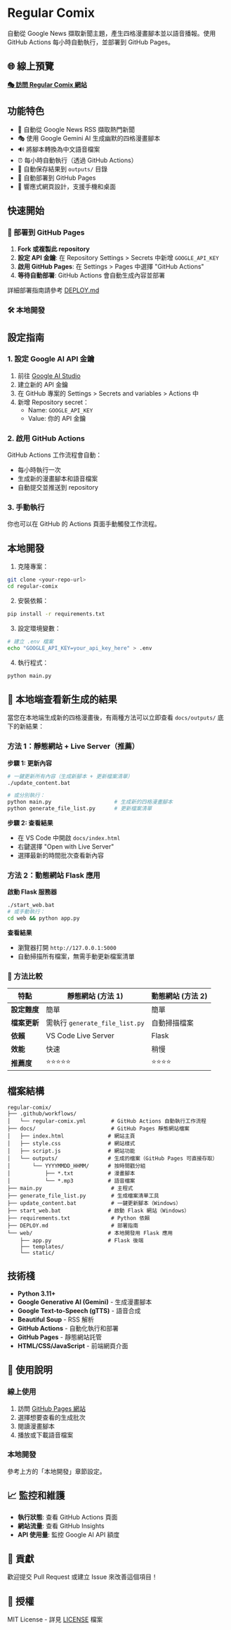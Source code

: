 # Regular Comix

自動從 Google News 擷取新聞主題，產生四格漫畫腳本並以語音播報。使用 GitHub Actions 每小時自動執行，並部署到 GitHub Pages。

## 🌐 線上預覽

**[🎭 訪問 Regular Comix 網站](https://YOUR_USERNAME.github.io/regular-comix/)**

## 功能特色

- 📰 自動從 Google News RSS 擷取熱門新聞
- 🎭 使用 Google Gemini AI 生成幽默的四格漫畫腳本
- 🔊 將腳本轉換為中文語音檔案
- ⏰ 每小時自動執行（透過 GitHub Actions）
- 📁 自動保存結果到 `outputs/` 目錄
- 🚀 自動部署到 GitHub Pages
- 📱 響應式網頁設計，支援手機和桌面

## 快速開始

### 🚀 部署到 GitHub Pages

1. **Fork 或複製此 repository**
2. **設定 API 金鑰**: 在 Repository Settings > Secrets 中新增 `GOOGLE_API_KEY`
3. **啟用 GitHub Pages**: 在 Settings > Pages 中選擇 "GitHub Actions"
4. **等待自動部署**: GitHub Actions 會自動生成內容並部署

詳細部署指南請參考 [DEPLOY.md](DEPLOY.md)

### 🛠️ 本地開發

## 設定指南

### 1. 設定 Google AI API 金鑰

1. 前往 [Google AI Studio](https://makersuite.google.com/app/apikey)
2. 建立新的 API 金鑰
3. 在 GitHub 專案的 Settings > Secrets and variables > Actions 中
4. 新增 Repository secret：
   - Name: `GOOGLE_API_KEY`
   - Value: 你的 API 金鑰

### 2. 啟用 GitHub Actions

GitHub Actions 工作流程會自動：
- 每小時執行一次
- 生成新的漫畫腳本和語音檔案
- 自動提交並推送到 repository

### 3. 手動執行

你也可以在 GitHub 的 Actions 頁面手動觸發工作流程。

## 本地開發

1. 克隆專案：
```bash
git clone <your-repo-url>
cd regular-comix
```

2. 安裝依賴：
```bash
pip install -r requirements.txt
```

3. 設定環境變數：
```bash
# 建立 .env 檔案
echo "GOOGLE_API_KEY=your_api_key_here" > .env
```

4. 執行程式：
```bash
python main.py
```

## 🔄 本地端查看新生成的結果

當您在本地端生成新的四格漫畫後，有兩種方法可以立即查看 `docs/outputs/` 底下的新結果：

### 方法 1：靜態網站 + Live Server（推薦）

**步驟 1: 更新內容**
```bash
# 一鍵更新所有內容（生成新腳本 + 更新檔案清單）
./update_content.bat

# 或分別執行：
python main.py                    # 生成新的四格漫畫腳本
python generate_file_list.py      # 更新檔案清單
```

**步驟 2: 查看結果**
- 在 VS Code 中開啟 `docs/index.html`
- 右鍵選擇 "Open with Live Server"
- 選擇最新的時間批次查看新內容

### 方法 2：動態網站 Flask 應用

**啟動 Flask 服務器**
```bash
./start_web.bat
# 或手動執行：
cd web && python app.py
```

**查看結果**
- 瀏覽器打開 `http://127.0.0.1:5000`
- 自動掃描所有檔案，無需手動更新檔案清單

### 🎯 方法比較

| 特點 | 靜態網站 (方法 1) | 動態網站 (方法 2) |
|------|------------------|------------------|
| **設定難度** | 簡單 | 簡單 |
| **檔案更新** | 需執行 `generate_file_list.py` | 自動掃描檔案 |
| **依賴** | VS Code Live Server | Flask |
| **效能** | 快速 | 稍慢 |
| **推薦度** | ⭐⭐⭐⭐⭐ | ⭐⭐⭐⭐ |

## 檔案結構

```
regular-comix/
├── .github/workflows/
│   └── regular-comix.yml        # GitHub Actions 自動執行工作流程
├── docs/                        # GitHub Pages 靜態網站檔案
│   ├── index.html              # 網站主頁
│   ├── style.css               # 網站樣式
│   ├── script.js               # 網站功能
│   └── outputs/                # 生成的檔案（GitHub Pages 可直接存取）
│       └── YYYYMMDD_HHMM/      # 按時間戳分組
│           ├── *.txt           # 漫畫腳本
│           └── *.mp3           # 語音檔案
├── main.py                      # 主程式
├── generate_file_list.py        # 生成檔案清單工具
├── update_content.bat           # 一鍵更新腳本（Windows）
├── start_web.bat               # 啟動 Flask 網站（Windows）
├── requirements.txt             # Python 依賴
├── DEPLOY.md                    # 部署指南
└── web/                        # 本地開發用 Flask 應用
    ├── app.py                  # Flask 後端
    ├── templates/
    └── static/
```

## 技術棧

- **Python 3.11+**
- **Google Generative AI (Gemini)** - 生成漫畫腳本
- **Google Text-to-Speech (gTTS)** - 語音合成
- **Beautiful Soup** - RSS 解析
- **GitHub Actions** - 自動化執行和部署
- **GitHub Pages** - 靜態網站託管
- **HTML/CSS/JavaScript** - 前端網頁介面

## 🎯 使用說明

### 線上使用

1. 訪問 [GitHub Pages 網站](https://YOUR_USERNAME.github.io/regular-comix/)
2. 選擇想要查看的生成批次
3. 閱讀漫畫腳本
4. 播放或下載語音檔案

### 本地開發

參考上方的「本地開發」章節設定。

## 📈 監控和維護

- **執行狀態**: 查看 GitHub Actions 頁面
- **網站流量**: 查看 GitHub Insights
- **API 使用量**: 監控 Google AI API 額度

## 🤝 貢獻

歡迎提交 Pull Request 或建立 Issue 來改善這個項目！

## 📄 授權

MIT License - 詳見 [LICENSE](LICENSE) 檔案
